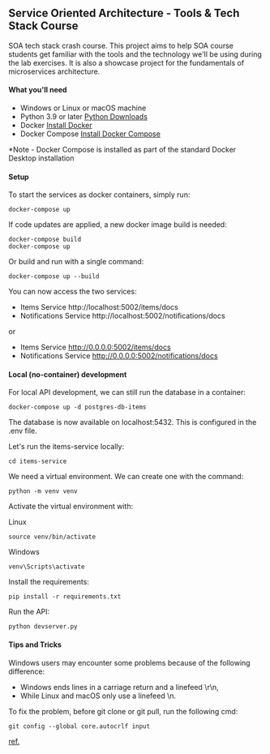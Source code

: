 ## Service Oriented Architecture - Tools & Tech Stack Course

SOA tech stack crash course. This project aims to help SOA course students get
familiar with the tools and the technology we'll be using during the lab exercises.
It is also a showcase project for the fundamentals of microservices architecture.

#### What you'll need

* Windows or Linux or macOS machine
* Python 3.9 or later [Python Downloads](https://www.python.org/downloads/)
* Docker [Install Docker](https://docs.docker.com/engine/install/)
* Docker Compose [Install Docker Compose](https://docs.docker.com/compose/install/)

*Note - Docker Compose is installed as part of the standard Docker Desktop installation

#### Setup

To start the services as docker containers, simply run:
```
docker-compose up
```

If code updates are applied, a new docker image build is needed:

```
docker-compose build
docker-compose up
```

Or build and run with a single command:
```
docker-compose up --build
```

You can now access the two services:
- Items Service http://localhost:5002/items/docs
- Notifications Service http://localhost:5002/notifications/docs

or

- Items Service http://0.0.0.0:5002/items/docs
- Notifications Service http://0.0.0.0:5002/notifications/docs


#### Local (no-container) development

For local API development, we can still run the database in a container:
```
docker-compose up -d postgres-db-items
```

The database is now available on localhost:5432. This is configured in the .env file.

Let's run the items-service locally:
```
cd items-service
```

We need a virtual environment. We can create one with the command:
```
python -m venv venv
```

Activate the virtual environment with:

Linux
```
source venv/bin/activate
```

Windows
```
venv\Scripts\activate
```

Install the requirements:
```
pip install -r requirements.txt
```

Run the API:
```
python devserver.py
```

#### Tips and Tricks

Windows users may encounter some problems because of the following difference:

- Windows ends lines in a carriage return and a linefeed \r\n,
- While Linux and macOS only use a linefeed \n.

To fix the problem, before git clone or git pull, run the following cmd:
```
git config --global core.autocrlf input
```

[ref.](https://github.com/docker/compose/issues/2301)
